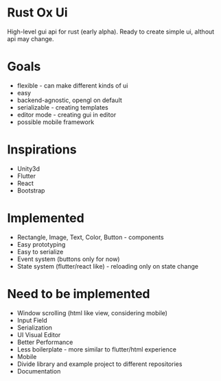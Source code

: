 # Rust Ox Ui
High-level gui api for rust (early alpha). Ready to create simple ui, althout api may change.

# Goals
- flexible - can make different kinds of ui
- easy
- backend-agnostic, opengl on default
- serializable - creating templates
- editor mode - creating gui in editor
- possible mobile framework

# Inspirations
- Unity3d
- Flutter
- React
- Bootstrap

# Implemented
- Rectangle, Image, Text, Color, Button - components
- Easy prototyping
- Easy to serialize
- Event system (buttons only for now)
- State system (flutter/react like) - reloading only on state change

# Need to be implemented
- Window scrolling (html like view, considering mobile)
- Input Field
- Serialization
- UI Visual Editor
- Better Performance
- Less boilerplate - more similar to flutter/html experience
- Mobile
- Divide library and example project to different repositories
- Documentation

